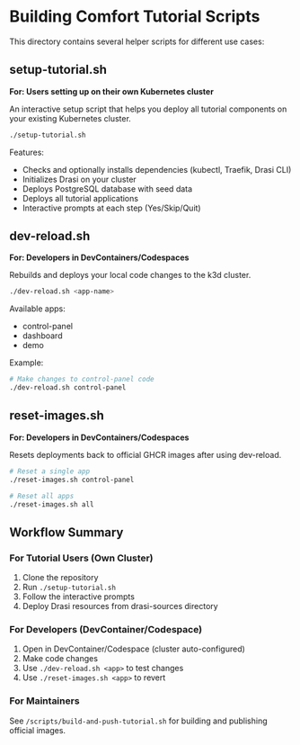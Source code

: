 # Building Comfort Tutorial Scripts

This directory contains several helper scripts for different use cases:

## setup-tutorial.sh
**For: Users setting up on their own Kubernetes cluster**

An interactive setup script that helps you deploy all tutorial components on your existing Kubernetes cluster.

```bash
./setup-tutorial.sh
```

Features:
- Checks and optionally installs dependencies (kubectl, Traefik, Drasi CLI)
- Initializes Drasi on your cluster
- Deploys PostgreSQL database with seed data
- Deploys all tutorial applications
- Interactive prompts at each step (Yes/Skip/Quit)

## dev-reload.sh
**For: Developers in DevContainers/Codespaces**

Rebuilds and deploys your local code changes to the k3d cluster.

```bash
./dev-reload.sh <app-name>
```

Available apps:
- control-panel
- dashboard
- demo

Example:
```bash
# Make changes to control-panel code
./dev-reload.sh control-panel
```

## reset-images.sh
**For: Developers in DevContainers/Codespaces**

Resets deployments back to official GHCR images after using dev-reload.

```bash
# Reset a single app
./reset-images.sh control-panel

# Reset all apps
./reset-images.sh all
```

## Workflow Summary

### For Tutorial Users (Own Cluster)
1. Clone the repository
2. Run `./setup-tutorial.sh`
3. Follow the interactive prompts
4. Deploy Drasi resources from drasi-sources directory

### For Developers (DevContainer/Codespace)
1. Open in DevContainer/Codespace (cluster auto-configured)
2. Make code changes
3. Use `./dev-reload.sh <app>` to test changes
4. Use `./reset-images.sh <app>` to revert

### For Maintainers
See `/scripts/build-and-push-tutorial.sh` for building and publishing official images.